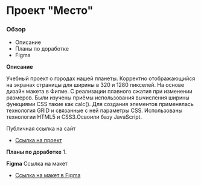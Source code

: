 # Проект "Место"

### Обзор
* Описание
* Планы по доработке
* Figma

**Описание**

 Учебный проект о городах нашей планеты. Корректно отображающийся на экранах  страницы для ширины в 320 и 1280 пикселей. На основе дизайн макета в Фигме. С реализации плавного сжатия при изменении размеров. Были изучены приёмы использования вычисления ширины функциями CSS такие как calc().
 Для создания  элементов применялась технология GRID и связанные с ней параметры CSS.
 Использованы технологии HTML5 и CSS3.Освоили базу JavaScript.

 Публичная ссылка на сайт
 * [Ссылка на проект](!!!!!!!!!!!!!!!!!!!!!!!!!!!!!)

**Планы по доработке**
1.

**Figma**
Ссылка на макет
* [Ссылка на макет в Figma](https://www.figma.com/file/StZjf8HnoeLdiXS7dYrLAh/JavaScript.-Sprint-4)
